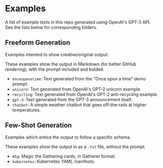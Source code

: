 # Examples

A list of example texts in this repo generated using OpenAI's GPT-3 API. See the lists below for corresponding folders.

## Freeform Generation

Examples intented to show creative/original output.

These examples show the output in Markdown (for better GitHub rendering), with the prompt included and bolded.

- `onceuponatime`: Text generated from the "Once upon a time" demo prompt.
- `unicorn`: Text generated from OpenAI's GPT-2 unicorn example.
- `recycling`: Text generated from OpenAI's GPT-2 anti-recycling example.
- `gpt-3`: Text generated from the GPT-3 announcement itself.
- `chatbot`: A simple weather chatbot that goes off-the-rails at higher temperatures.

## Few-Shot Generation

Examples which entice the output to follow a specific schema.

These examples show the output in as a `.txt` file, without the prompt.

- `mtg`: Magic the Gathering cards, in Gatherer format.
- `kubernetes`: Kubernetes YAML manifests.
